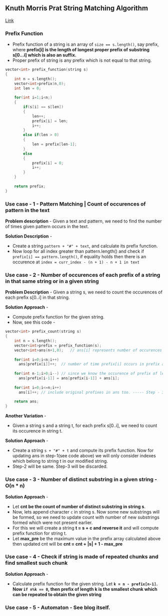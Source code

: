 ## Knuth Morris Prat String Matching Algorithm
[Link](https://cp-algorithms.com/string/prefix-function.html)

### Prefix Function
* Prefix function of a string is an array of `size == s.length()`, say prefix, where **prefix[i] is the length of longest proper prefix of substring s[0...i] which is also an suffix.**
* Proper prefix of string is any prefix which is not equal to that string.

```c++
vector<int> prefix_function(string s)
{
    int n = s.length();
    vector<int>prefix(n,0);
    int len = 0;
    
    for(int i=1;i<n;)
    {
        if(s[i] == s[len])
        {
            len++;
            prefix[i] = len;
            i++;
        }
        else if(len > 0)
        {
            len = prefix[len-1];
        }
        else
        {
            prefix[i] = 0;
            i++;
        }
    }
    
    return prefix;
}
```

### Use case - 1 - Pattern Matching | Count of occurences of pattern in the text
**Problem description** - Given a text and pattern, we need to find the number of times given pattern occurs in the text.

**Solution Description** - 
* Create a string `pattern + "#" + text`, and calculate its prefix function.
* Now loop for all index greater than pattern.length() and check if `prefix[i] == pattern.length()`, if equality holds then there is an occurence at `index = curr_index - (n + 1) - n + 1 in text`


### Use case - 2 - Number of occurences of each prefix of a string in that same string or in a given string
**Problem Description** - Given a string s, we need to count the occurences of each prefix s[0..i] in that string.

**Solution Approach** - 
* Compute prefix function for the given string. 
* Now, see this code - 
```c++
vector<int> prefix_count(string s)
{
    int n = s.length();
    vector<int>prefix = prefix_function(s);
    vector<int>ans(n+1,0);   // ans[i] represents number of occurences of prefix of length i.
    
    for(int i=0;i<n;i++)
      ans[prefix[i]]++;  // number of time prefix[i] occurs in prefix array.   ------ Step - 1
    
    for(int n-1;i>0;i--) // since we know the occurence of prefix of length i, then we need to add this value to prefix[i-1]; ----- Step - 2
      ans[prefix[i-1]] = ans[prefix[i-1]] + ans[i];
     
    for(int i=0;i<=n;i++)
      ans[i]++; // include original prefixes in ans too. ----- Step - 3
    
    return ans;
}
```

**Another Variation** - 
* Given a string s and a string t, for each prefix s[0..i], we need to count its occurence in string t.

**Solution Approach** - 
* Create a string `s + "#" + t` and compute its prefix function. Now for updating ans in step-1(see code above) we will only consider indexes which belong to string t in our modified string.
* Step-2 will be same. Step-3 will be discarded.


### Use case - 3 - Number of distinct substring in a given string - O(n * n)

**Solution Approach** - 
* Let **cnt be the count of number of distinct substring in string s**.
* Now, lets append character `c` in string s. Now some new substrings will be formed, so we need to update count with number of new substrings formed which were not present earlier.
* For this we will create a string **t = s + c and reverse it** and will compute prefix function for string t.
* Let **max_pre** be the maximum value in the prefix array calculated above then updated cnt will be **cnt = cnt + |s| + 1 - max_pre**


### Use case - 4 - Check if string is made of repeated chunks and find smallest such chunk

**Solution Approach** - 
* Calculate prefix function for the given string. Let **`k = n - prefix[n-1]`. Now `if n%k == 0`, then prefix of length k is the smallest chunk which can be repeated to obtain the given string**


### Use case - 5 - Automaton - See blog itself.
